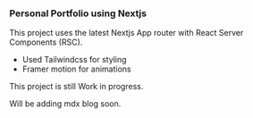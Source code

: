 ### Personal Portfolio using Nextjs

This project uses the latest Nextjs App router with React Server Components (RSC). 

<ul>
  <li>Used Tailwindcss for styling</li>
  <li>Framer motion for animations</li>
</ul>

This project is still Work in progress.

Will be adding mdx blog soon.
